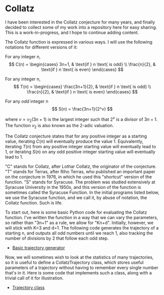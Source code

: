 # Collatz
I have been interested in the Collatz conjecture for many years, and finally decided to collect some of my work into a repository here for easy sharing. This is a work-in-progress, and I hope to continue adding content.

The Collatz function is expressed in various ways. I will use the following notations for different versions of it:

For any integer n,
$$
C(n) =
\begin{cases} 
    3n+1, & \text{if } n \text{ is odd} \\ 
    \frac{n}{2}, & \text{if } n \text{ is even} 
\end{cases}
$$

For any integer n,
$$
T(n) =
\begin{cases} 
    \frac{3n+1}{2}, & \text{if } n \text{ is odd} \\ 
    \frac{n}{2}, & \text{if } n \text{ is even} 
\end{cases}
$$

For any *odd* integer n
$$
S(n) = \frac{3n+1}{2^v}
$$

where $v=v_2(3n+1)$ is the largest integer such that $2^v$ is a divisor of $3n+1$. The function $v_2$ is also known as the 2-adic valuation.

The Collatz conjecture states that for any positive integer as a starting value, iterating $C(n)$ will eventually produce the value $1$. Equivalently, iterating $T(n)$ from any positive integer starting value will eventually lead to $1$, or iterating $S(n)$ on any odd positive integer starting value will eventually lead to $1$.

"C" stands for Collatz, after Lothar Collatz, the originator of the conjecture. "T" stands for Terras, after Riho Terras, who published an important paper on the conjecture in 1976, in which he used this "shortcut" version of the function. "S" stands for Syracuse. The problem was studied extensively at Syracuse University in the 1950s, and this version of the function is sometimes called the Syracuse Function. In the initial programs listed below, we use the Syracuse function, and we call it, by abuse of notation, the Collatz function. Such is life.

To start out, here is some basic Python code for evaluating the Collatz function. I've written the function in a way that we can vary the parameters, so rather than "3n+1" as a rule, we allow for "Kn+d". Initially, however, we will stick with K=3 and d=1. The following code generates the trajectory of a starting n, and outputs all odd numbers until we reach 1, also tracking the number of divisions by 2 that follow each odd step.

* [Basic trajectory generator](/scripts/Basic_trajectory_generator.py)

Now, we will sometimes wish to look at the statistics of many trajectories, so it is useful to define a CollatzTrajectory class, which stores useful parameters of a trajectory without having to remember every single number that's in it. Here is some code that implements such a class, along with a trivial call of it for illustration.

* [Trajectory class](/scripts/Trajectory_class.py)

